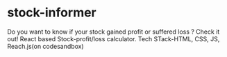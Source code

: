 # stock-informer
Do you want to know if your stock gained profit or suffered loss ? Check it out! React based Stock-profit/loss calculator.
Tech STack-HTML, CSS, JS, Reach.js(on codesandbox)
